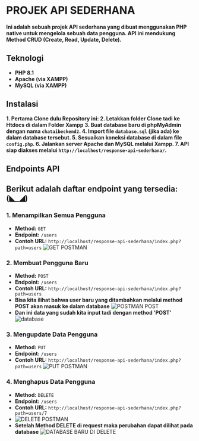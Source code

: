 # PROJEK API SEDERHANA
**Ini adalah sebuah projek API sederhana yang dibuat menggunakan PHP native untuk mengelola sebuah data pengguna. API ini mendukung Method CRUD (Create, Read, Update, Delete).**

## Teknologi
* **PHP 8.1**
* **Apache (via XAMPP)**
* **MySQL  (via XAMPP)**

## Instalasi
**1.  Pertama Clone dulu Repository ini:
2.  Letakkan folder Clone tadi ke Htdocs di dalam Folder Xampp
3.  Buat database baru di phpMyAdmin dengan nama `chataibeckend2`.
4.  Import file `database.sql` (jika ada) ke dalam database tersebut.
5.  Sesuaikan koneksi database di dalam file `config.php`.
6.  Jalankan server Apache dan MySQL melalui Xampp.
7.  API siap diakses melalui `http://localhost/response-api-sederhana/`.**

## Endpoints API

Berikut adalah daftar endpoint yang tersedia:
(◣_◢)
---

### 1. Menampilkan Semua Pengguna
* **Method:** `GET`
* **Endpoint:** `/users`
* **Contoh URL:** `http://localhost/response-api-sederhana/index.php?path=users`
 ![GET POSTMAN](https://github.com/user-attachments/assets/1e27534f-17c6-4358-9d36-605d2ef78d53)


### 2. Membuat Pengguna Baru
* **Method:** `POST`
* **Endpoint:** `/users`
* **Contoh URL:** `http://localhost/response-api-sederhana/index.php?path=users`
*  **Bisa kita ilihat bahwa user baru yang ditambahkan melalui method POST akan masuk ke dalam database**
 ![POSTMAN POST](https://github.com/user-attachments/assets/879aa177-9b13-433d-b2b5-3414f3fdaecb)
* **Dan ini data yang sudah kita input tadi dengan method 'POST'**
 ![database](https://github.com/user-attachments/assets/cddcb3c8-4a7a-4ccc-8bd9-423ede0c89c9)
  

### 3. Mengupdate Data Pengguna
* **Method:** `PUT`
* **Endpoint:** `/users`
* **Contoh URL:** `http://localhost/response-api-sederhana/index.php?path=users`
![PUT POSTMAN](https://github.com/user-attachments/assets/58a1ce20-6092-4346-a09e-4e490f9c88b6)


### 4. Menghapus Data Pengguna
* **Method:** `DELETE`
* **Endpoint:** `/users`
* **Contoh URL:** `http://localhost/response-api-sederhana/index.php?path=users/7`
* ![DELETE POSTMAN](https://github.com/user-attachments/assets/c28f1f42-b414-41dd-ae77-1dea2ccf1bff)
* **Setelah Method DELETE di request maka perubahan dapat dilihat pada database**
![DATABASE BARU DI DELETE](https://github.com/user-attachments/assets/36f9a571-f40f-4050-b0e4-4f0699a71af3)

  



  

  


